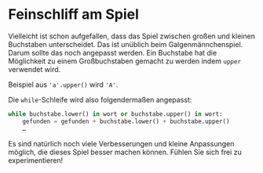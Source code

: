 # Feinschliff am Spiel



Vielleicht ist schon aufgefallen, dass das Spiel zwischen großen und kleinen Buchstaben unterscheidet. Das ist unüblich beim Galgenmännchenspiel. Darum sollte das noch angepasst werden. Ein Buchstabe hat die Möglichkeit zu einem Großbuchstaben gemacht zu werden indem `upper` verwendet wird.

Beispiel aus `'a'.upper()` wird `'A'`.

Die `while`-Schleife wird also folgendermaßen angepasst:

```python
while buchstabe.lower() in wort or buchstabe.upper() in wort:
    gefunden = gefunden + buchstabe.lower() + buchstabe.upper()
    …
```

Es sind natürlich noch viele Verbesserungen und kleine Anpassungen möglich, die dieses Spiel besser machen können. Fühlen Sie sich frei zu experimentieren!


